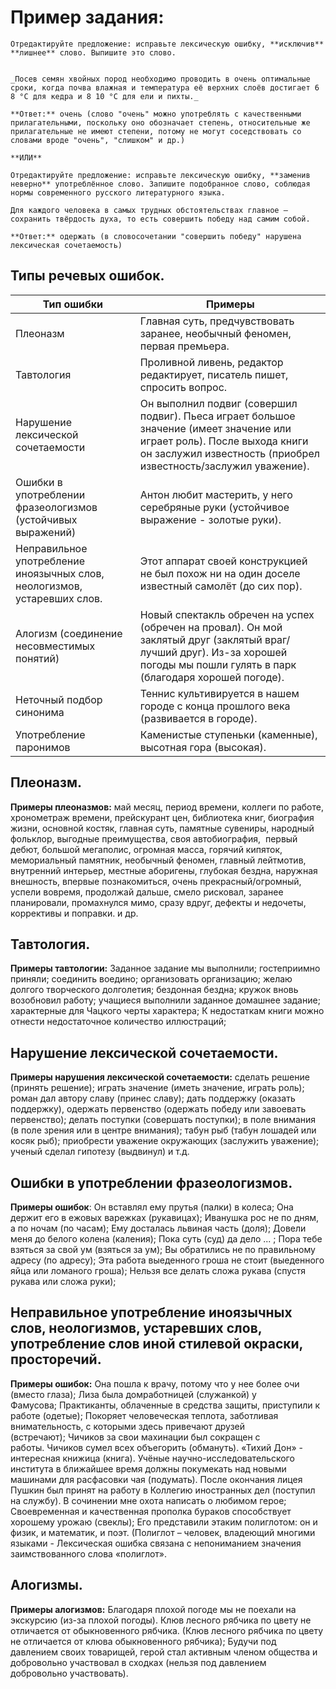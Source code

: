 # Пример задания:

```
Отредактируйте предложение: исправьте лексическую ошибку, **исключив** **лишнее** слово. Выпишите это слово.

  
_Посев семян хвойных пород необходимо проводить в очень оптимальные сроки, когда почва влажная и температура её верхних слоёв достигает 6 8 °С для кедра и 8 10 °С для ели и пихты._  
  
**Ответ:** очень (слово "очень" можно употреблять с качественными прилагательными, поскольку оно обозначает степень, относительные же прилагательные не имеют степени, потому не могут соседствовать со словами вроде "очень", "слишком" и др.)  
  
**ИЛИ**  
  
Отредактируйте предложение: исправьте лексическую ошибку, **заменив неверно** употреблённое слово. Запишите подобранное слово, соблюдая нормы современного русского литературного языка.  
  
Для каждого человека в самых трудных обстоятельствах главное – сохранить твёрдость духа, то есть совершить победу над самим собой.  
  
**Ответ:** одержать (в словосочетании "совершить победу" нарушена лексическая сочетаемость)
```

## Типы речевых ошибок.

| **Тип ошибки**                                                           | **Примеры**                                                                                                                                                                                |
| ------------------------------------------------------------------------ | ------------------------------------------------------------------------------------------------------------------------------------------------------------------------------------------ |
| Плеоназм                                                                 | Главная суть, предчувствовать заранее, необычный феномен, первая премьера.                                                                                                                 |
| Тавтология                                                               | Проливной ливень, редактор редактирует, писатель пишет, спросить вопрос.                                                                                                                   |
| Нарушение лексической сочетаемости                                       | Он выполнил подвиг (совершил подвиг). Пьеса играет большое значение (имеет значение или играет роль). После выхода книги он заслужил известность (приобрел известность/заслужил уважение). |
| Ошибки в употреблении фразеологизмов (устойчивых выражений)              | Антон любит мастерить, у него серебряные руки (устойчивое выражение - золотые руки).                                                                                                       |
| Неправильное употребление иноязычных слов, неологизмов, устаревших слов. | Этот аппарат своей конструкцией не был похож ни на один доселе известный самолёт (до сих пор).                                                                                             |
| Алогизм (соединение несовместимых понятий)                               | Новый спектакль обречен на успех (обречен на провал). Он мой заклятый друг (заклятый враг/лучший друг). Из-за хорошей погоды мы пошли гулять в парк (благодаря хорошей погоде).            |
| Неточный подбор синонима                                                 | Теннис культивируется в нашем городе с конца прошлого века (развивается в городе).                                                                                                         |
| Употребление паронимов                                                   | Каменистые ступеньки (каменные), высотная гора (высокая).                                                                                                                                  |

## Плеоназм.

**Примеры плеоназмов:** май месяц, период времени, коллеги по работе, хронометраж времени, прейскурант цен, библиотека книг, биография жизни, основной костяк, главная суть, памятные сувениры, народный фольклор, выгодные преимущества, своя автобиография,  первый дебют, большой мегаполис, огромная масса, горячий кипяток, мемориальный памятник, необычный феномен, главный лейтмотив, внутренний интерьер, местные аборигены, глубокая бездна, наружная внешность, впервые познакомиться, очень прекрасный/огромный, успели вовремя, продолжай дальше, смело рисковал, заранее планировали, промахнулся мимо, сразу вдруг, дефекты и недочеты, коррективы и поправки. и др.
## Тавтология.

**Примеры тавтологии:** Заданное задание мы выполнили; гостеприимно приняли; соединить воедино; организовать организацию; желаю долгого творческого долголетия; бездонная бездна; кружок вновь возобновил работу; учащиеся выполнили заданное домашнее задание; характерные для Чацкого черты характера; К недостаткам книги можно отнести недостаточное количество иллюстраций;

## Нарушение лексической сочетаемости.

**Примеры нарушения лексической сочетаемости:** сделать решение (принять решение); играть значение (иметь значение, играть роль); роман дал автору славу (принес славу); дать поддержку (оказать поддержку), одержать первенство (одержать победу или завоевать первенство); делать поступки (совершать поступки); в поле внимания (в поле зрения или в центре внимания); табун рыб (табун лошадей или косяк рыб); приобрести уважение окружающих (заслужить уважение); ученый сделал гипотезу (выдвинул) и т.д.

## Ошибки в употреблении фразеологизмов.

**Примеры ошибок**: Он вставлял ему прутья (палки) в колеса; Она держит его в ежовых варежках (рукавицах); Иванушка рос не по дням, а по ночам (по часам); Ему досталась львиная часть (доля); Довели меня до белого колена (каления); Пока суть (суд) да дело ... ; Пора тебе взяться за свой ум (взяться за ум); Вы обратились не по правильному адресу (по адресу); Эта работа выеденного гроша не стоит (выеденного яйца или ломаного гроша); Нельзя все делать сложа рукава (спустя рукава или сложа руки);

## Неправильное употребление иноязычных слов, неологизмов, устаревших слов, употребление слов иной стилевой окраски, просторечий.

**Примеры ошибок:** Она пошла к врачу, потому что у нее более очи (вместо глаза); Лиза была домработницей (служанкой) у Фамусова; Практиканты, облаченные в средства защиты, приступили к работе (одетые); Покоряет человеческая теплота, заботливая внимательность, с которыми здесь привечают друзей (встречают); Чичиков за свои махинации был сокращен с работы. Чичиков сумел всех объегорить (обмануть). «Тихий Дон» - интересная книжица (книга). Учёные научно-исследовательского института в ближайшее время должны покумекать над новыми машинами для расфасовки чая (подумать). После окончания лицея Пушкин был принят на работу в Коллегию иностранных дел (поступил на службу). В сочинении мне охота написать о любимом герое; Своевременная и качественная прополка бураков способствует хорошему урожаю (свеклы); Его представили этаким полиглотом: он и физик, и математик, и поэт. (Полиглот – человек, владеющий многими языками - Лексическая ошибка связана с непониманием значения заимствованного слова «полиглот».

## Алогизмы.

**Примеры алогизмов:** Благодаря плохой погоде мы не поехали на экскурсию (из-за плохой погоды). Клюв лесного рябчика по цвету не отличается от обыкновенного рябчика. (Клюв лесного рябчика по цвету не отличается от клюва обыкновенного рябчика); Будучи под давлением своих товарищей, герой стал активным членом общества и добровольно участвовал в сходках (нельзя под давлением добровольно участвовать). 


